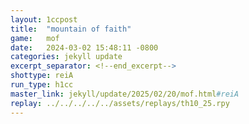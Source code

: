 ```yaml
---
layout: 1ccpost
title:  "mountain of faith"
game:   mof
date:   2024-03-02 15:48:11 -0800
categories: jekyll update 
excerpt_separator: <!--end_excerpt-->
shottype: reiA
run_type: h1cc
master_link: jekyll/update/2025/02/20/mof.html#reiA
replay: ../../../../../assets/replays/th10_25.rpy
---
```

